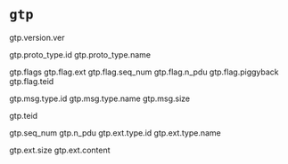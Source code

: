 # `gtp`

gtp.version.ver

gtp.proto_type.id
gtp.proto_type.name

gtp.flags
gtp.flag.ext
gtp.flag.seq_num
gtp.flag.n_pdu
gtp.flag.piggyback
gtp.flag.teid

gtp.msg.type.id
gtp.msg.type.name
gtp.msg.size

gtp.teid

gtp.seq_num
gtp.n_pdu
gtp.ext.type.id
gtp.ext.type.name

gtp.ext.size
gtp.ext.content
